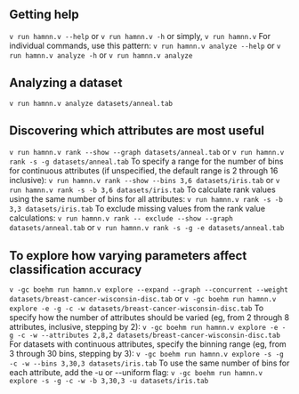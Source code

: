 ## Getting help
`v run hamnn.v --help` or `v run hamnn.v -h` or simply, `v run hamnn.v`
For individual commands, use this pattern:
`v run hamnn.v analyze --help` or `v run hamnn.v analyze -h` or `v run hamnn.v analyze`
## Analyzing a dataset
`v run hamnn.v analyze datasets/anneal.tab`
## Discovering which attributes are most useful
`v run hamnn.v rank --show --graph datasets/anneal.tab` or 
`v run hamnn.v rank -s -g datasets/anneal.tab`
To specify a range for the number of bins for continuous attributes (if unspecified, the default range is 2 through 16 inclusive):
`v run hamnn.v rank --show --bins 3,6 datasets/iris.tab` or 
`v run hamnn.v rank -s -b 3,6 datasets/iris.tab`
To calculate rank values using the same number of bins for all attributes:
`v run hamnn.v rank -s -b 3,3 datasets/iris.tab`
To exclude missing values from the rank value calculations:
`v run hamnn.v rank -- exclude --show --graph datasets/anneal.tab` or 
`v run hamnn.v rank -s -g -e datasets/anneal.tab`
## To explore how varying parameters affect classification accuracy
`v -gc boehm run hamnn.v explore --expand --graph --concurrent --weight datasets/breast-cancer-wisconsin-disc.tab` or
`v -gc boehm run hamnn.v explore -e -g -c -w datasets/breast-cancer-wisconsin-disc.tab`
To specify how the number of attributes should be varied (eg, from 2 through 8 attributes, inclusive, stepping by 2):
`v -gc boehm run hamnn.v explore -e -g -c -w --attributes 2,8,2 datasets/breast-cancer-wisconsin-disc.tab`
For datasets with continuous attributes, specify the binning range (eg, from 3 through 30 bins, stepping by 3):
`v -gc boehm run hamnn.v explore -s -g -c -w --bins 3,30,3 datasets/iris.tab`
To use the same number of bins for each attribute, add the -u or --uniform flag:
`v -gc boehm run hamnn.v explore -s -g -c -w -b 3,30,3 -u datasets/iris.tab`
